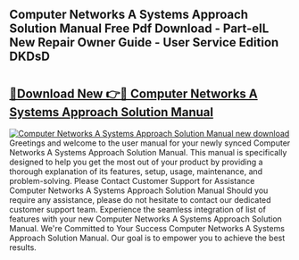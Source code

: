 ## Computer Networks A Systems Approach Solution Manual Free Pdf Download - Part-eIL New Repair Owner Guide - User Service Edition DKDsD

# <h2><a href="http://bc58412.oget.top/?id=Computer+Networks+A+Systems+Approach+Solution+Manual">🔗Download New 👉🔴 Computer Networks A Systems Approach Solution Manual</a></h2>

[![Computer Networks A Systems Approach Solution Manual new download](https://i.imgur.com/5g1atiW.png)](http://bc58412.oget.top/?id=Computer+Networks+A+Systems+Approach+Solution+Manual)
Greetings and welcome to the user manual for your newly synced Computer Networks A Systems Approach Solution Manual. This manual is specifically designed to help you get the most out of your product by providing a thorough explanation of its features, setup, usage, maintenance, and problem-solving. Please Contact Customer Support for Assistance Computer Networks A Systems Approach Solution Manual Should you require any assistance, please do not hesitate to contact our dedicated customer support team. Experience the seamless integration of list of features with your new Computer Networks A Systems Approach Solution Manual. We're Committed to Your Success Computer Networks A Systems Approach Solution Manual. Our goal is to empower you to achieve the best results.
